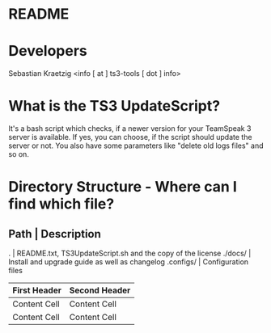 README
============

Developers
============
Sebastian Kraetzig <info [ at ] ts3-tools [ dot ] info>

What is the TS3 UpdateScript?
============
It's a bash script which checks, if a newer version for your TeamSpeak 3 server is available. If yes, you can choose, if the script should update the server or not. You also have some parameters like "delete old logs files" and so on.

Directory Structure - Where can I find which file?
============
Path		|	Description
------------------------------------------
.		|	README.txt, TS3UpdateScript.sh and the copy of the license
./docs/		|	Install and upgrade guide as well as changelog
.configs/	|	Configuration files

First Header  | Second Header
------------- | -------------
Content Cell  | Content Cell
Content Cell  | Content Cell
